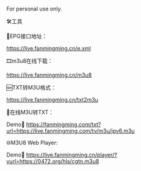 For personal use only.

🛠️工具

📆EPG接口地址：

https://live.fanmingming.cn/e.xml


🎞️m3u8在线下载：

https://live.fanmingming.cn/m3u8

🆕TXT转M3U格式：

https://live.fanmingming.cn/txt2m3u

📄在线M3U转TXT：

Demo🔗 https://fanmingming.com/txt?url=https://live.fanmingming.com/tv/m3u/ipv6.m3u

🌐M3U8 Web Player:

Demo🔗 https://live.fanmingming.cn/player/?vurl=https://0472.org/hls/cgtn.m3u8
